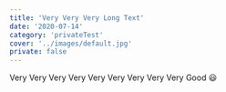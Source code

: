 ```yaml
---
title: 'Very Very Very Long Text'
date: '2020-07-14'
category: 'privateTest'
cover: '../images/default.jpg'
private: false
---
```


Very Very Very Very Very Very Very Very Very Good 😃
